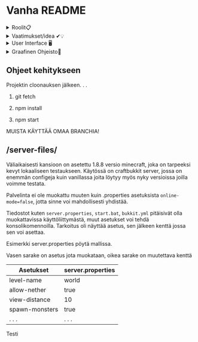 # Vanha README

<details><summary>Roolit📋</summary>
<p>

#### Tiimin roolit

**Scrum Masterit:** Sisu, Roope

**Graphic Design:** Joona

</p>
</details>

<details><summary>Vaatimukset/idea ✔💡</summary>
<p>

Ideana olisi tehä käyttöliittymä minecraft-serverille, josta voi käynnistää ja sammuttaa serverin, muokata configeja ja käyttää console terminaalia.
Käytetään Reactia, mahdollisesti erillisenä sovelluksena eikä vain nettisivuna.

Lisätään Reactin kylkeen Material UI: [linkki](https://mui.com/material-ui/getting-started/overview/)
</p>
</details>

<details><summary>User Interface 🖥</summary>
<p>

Vaaditut välilehdet:

- Profiilit
    - Vaihda palvelimien välillä

- Etusivu
    - Plavelimen nimi, IP
    - Käynnistys & sammutus, pilvitallennus
    - Terminaali

- Peli asetukset
    - Configien muokkaus, (~~cfg~~, yml, properties. . .)
    - Gamerulet

- Software asetukset
    - Peliversio
    - Server editio, (vanilla, paper, forge. . .)
    - Plugins & modaus?

- Tiedostot
    - Näkymä servun kansiosta

- Systeemi asetukset
    - RAM
    - Verkko asetukset
        - (tästä voi tulla haaste myöhemmin)

</p>
</details>
<details><summary>Graafinen Ohjeisto🎨</summary>
    <p>
 Figma linkki: [linkki](https://www.figma.com/file/NlAroBf94llBcbEIy2aRMo/Main?node-id=0-1&t=4V9glkCriVS3VKvS-0)
 
kuva graaffisesta ohjeistosta default teemasta
 
 
 
        
<img width="203" alt="yeb" src="https://user-images.githubusercontent.com/113332670/225261246-3caf4db3-bd04-464a-a8fc-86ce6125e523.png">
    </p>
    </details>

## Ohjeet kehitykseen

Projektin cloonauksen jälkeen. . .

1. git fetch

2. npm install

3. npm start

MUISTA KÄYTTÄÄ OMAA BRANCHIA!

## /server-files/

Väliaikaisesti kansioon on asetettu 1.8.8 versio minecraft, joka on tarpeeksi kevyt lokaaliseen testaukseen. Käytössä on craftbukkit server, jossa on enemmän configeja kuin vanillassa joita löytyy myös nyky versioissa joilla voimme testata.

Palvelinta ei ole muokattu muuten kuin .properties asetuksista `online-mode=false`, jotta sinne voi mahdollisesti yhdistää.

Tiedostot kuten `server.properties`, `start.bat`, `bukkit.yml` pitäisivät olla muokattavissa käyttöliittymästä, muut asetukset voi tehdä konsolikomennoilla. Tarkoitus oli näyttää asetus, sen jälkeen kenttä jossa sen voi asettaa.

Esimerkki server.properties pöytä mallissa.

Vasen sarake on asetus jota muokataan, oikea sarake on muutettava kenttä

| Asetukset | server.properties |
| --- | --- |
| level-name | world |
| allow-nether | true |
| view-distance | 10 |
| spawn-monsters | true |
| . . . | . . . |



Testi
